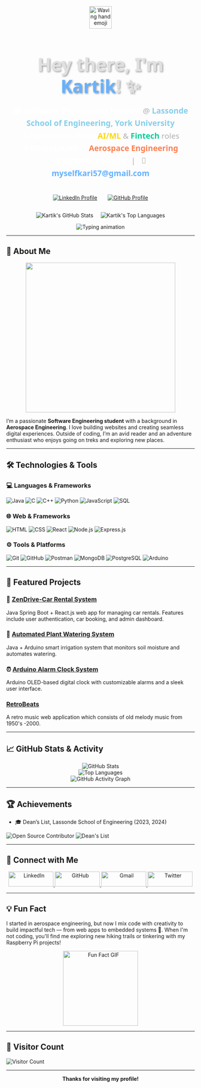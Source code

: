 <div align="center">
  <img src="https://media.giphy.com/media/hvRJCLFzWSCCxRxrER/giphy.gif" width="60" alt="Waving hand emoji">

  <h1 style="font-family: 'Segoe UI', Tahoma, Geneva, Verdana, sans-serif; font-size: 3rem; font-weight: 800; color: #E0E0E0; text-shadow: 2px 2px 4px rgba(0,0,0,0.4); margin-bottom: 10px; line-height: 1.2;">
    Hey there, I'm <span style="color: #66b2ff;">Kartik</span>! ✨
  </h1>

  <p style="font-family: 'Segoe UI', Tahoma, Geneva, Verdana, sans-serif; font-size: 1.3rem; color: #B0B0B0; margin-bottom: 25px; line-height: 1.6;">
    <span style="font-weight: 600; color: #FFFFFF;">🎓 Software Engineering Student</span> @ <b style="color: #87CEEB;">Lassonde School of Engineering, York University</b> <br>
    <span style="font-weight: 600; color: #FFFFFF;">🚀 Passionate about</span> <b style="color: #FFD700;">AI/ML</b> & <b style="color: #00CC99;">Fintech</b> roles <br>
    <span style="font-weight: 600; color: #FFFFFF;">💡 Background in</span> <b style="color: #FF7F50;">Aerospace Engineering</b> <br>
    <span style="font-weight: 600; color: #FFFFFF;">📍 Toronto, Canada</span> &nbsp;&nbsp;|&nbsp;&nbsp; 📧 <a href="mailto:myselfkari57@gmail.com" style="color: #66b2ff; text-decoration: none; font-weight: 600;">myselfkari57@gmail.com</a>
  </p>

  <div style="margin-top: 40px; margin-bottom: 30px;">
    <a href="https://linkedin.com/in/yourlinkedinprofile" target="_blank" style="margin: 0 12px; display: inline-block;">
      <img src="https://img.shields.io/badge/-LinkedIn-0A66C2?style=for-the-badge&logo=linkedin&logoColor=white" alt="LinkedIn Profile">
    </a>
    <a href="https://github.com/yourgithubprofile" target="_blank" style="margin: 0 12px; display: inline-block;">
      <img src="https://img.shields.io/badge/-GitHub-181717?style=for-the-badge&logo=github&logoColor=white" alt="GitHub Profile">
    </a>
    </div>

  <div style="margin-top: 30px; display: flex; flex-wrap: wrap; justify-content: center; gap: 20px;">
    <img src="https://github-readme-stats.vercel.app/api?username=yourgithubusername&show_icons=true&theme=dark&hide_border=true&count_private=true&line_height=25" alt="Kartik's GitHub Stats">
    <img src="https://github-readme-stats.vercel.app/api/top-langs/?username=yourgithubusername&layout=compact&theme=dark&hide_border=true" alt="Kartik's Top Languages">
  </div>

  </div>



<p align="center">
  <img src="https://readme-typing-svg.demolab.com?font=Fira+Code&weight=600&size=24&duration=4000&pause=1000&color=58A6FF&center=true&vCenter=true&width=600&height=60&lines=Welcome+to+my+GitHub+profile!;Let's+build+something+awesome+together!;Check+out+my+projects+below!" alt="Typing animation">
</p>

---

## 🚀 About Me

<p align="center">
  <img src="https://github.com/saadeghi/saadeghi/blob/master/dino.gif" width="400"/>
</p>


I’m a passionate **Software Engineering student** with a background in **Aerospace Engineering**. I love building websites and creating seamless digital experiences. Outside of coding, I’m an avid reader and an adventure enthusiast who enjoys going on treks and exploring new places.

---

## 🛠️ Technologies & Tools

### 💻 Languages & Frameworks
![Java](https://img.shields.io/badge/-Java-007396?style=flat&logo=java&logoColor=white)
![C](https://img.shields.io/badge/-C-A8B9CC?style=flat&logo=c&logoColor=white)
![C++](https://img.shields.io/badge/-C++-00599C?style=flat&logo=cplusplus&logoColor=white)
![Python](https://img.shields.io/badge/-Python-3776AB?style=flat&logo=python&logoColor=white)
![JavaScript](https://img.shields.io/badge/-JavaScript-F7DF1E?style=flat&logo=javascript&logoColor=black)
![SQL](https://img.shields.io/badge/-SQL-4479A1?style=flat&logo=mysql&logoColor=white)

### 🌐 Web & Frameworks
![HTML](https://img.shields.io/badge/-HTML-E34F26?style=flat&logo=html5&logoColor=white)
![CSS](https://img.shields.io/badge/-CSS-1572B6?style=flat&logo=css3&logoColor=white)
![React](https://img.shields.io/badge/-React-61DAFB?style=flat&logo=react&logoColor=black)
![Node.js](https://img.shields.io/badge/-Node.js-339933?style=flat&logo=node.js&logoColor=white)
![Express.js](https://img.shields.io/badge/-Express-000000?style=flat&logo=express&logoColor=white)

### ⚙️ Tools & Platforms
![Git](https://img.shields.io/badge/-Git-F05032?style=flat&logo=git&logoColor=white)
![GitHub](https://img.shields.io/badge/-GitHub-181717?style=flat&logo=github&logoColor=white)
![Postman](https://img.shields.io/badge/-Postman-FF6C37?style=flat&logo=postman&logoColor=white)
![MongoDB](https://img.shields.io/badge/-MongoDB-47A248?style=flat&logo=mongodb&logoColor=white)
![PostgreSQL](https://img.shields.io/badge/-PostgreSQL-336791?style=flat&logo=postgresql&logoColor=white)
![Arduino](https://img.shields.io/badge/-Arduino-00979D?style=flat&logo=arduino&logoColor=white)


---

## 🧩 Featured Projects

### 🚗 [ZenDrive-Car Rental System](https://github.com/Kartikk28/Car_Rental)
Java Spring Boot + React.js web app for managing car rentals. Features include user authentication, car booking, and admin dashboard.

### 🌱 [Automated Plant Watering System](https://github.com/Kartikk28/Plant-Watering-System-)
Java + Arduino smart irrigation system that monitors soil moisture and automates watering.

### ⏰ [Arduino Alarm Clock System](https://github.com/Kartikk28/Alarm-Clock-System-OLED)
Arduino OLED-based digital clock with customizable alarms and a sleek user interface.

###  [RetroBeats](https://github.com/Kartikk28/RetroBeats)
A retro music web application which consists of old melody music from 1950's -2000.

---

## 📈 GitHub Stats & Activity

<p align="center">
  <img src="https://github-readme-stats.vercel.app/api?username=Kartikk28&show_icons=true&theme=dark" alt="GitHub Stats" />
  <br>
  <img src="https://github-readme-stats.vercel.app/api/top-langs/?username=Kartikk28&layout=compact&theme=dark" alt="Top Languages" />
  <br>
  <img src="https://github-readme-activity-graph.vercel.app/graph?username=Kartikk28&theme=github-dark" alt="GitHub Activity Graph" />
</p>

---

## 🏆 Achievements

- 🎓 Dean’s List, Lassonde School of Engineering (2023, 2024)

![Open Source Contributor](https://img.shields.io/badge/-Open%20Source%20Contributor-blue)
![Dean's List](https://img.shields.io/badge/-Dean's%20List-orange)

---

## 🤝 Connect with Me

<p align="center">
  <a href="https://www.linkedin.com/in/kartik-sharma-8859b819a" target="_blank">
    <img src="https://img.shields.io/badge/-LinkedIn-0A66C2?style=for-the-badge&logo=linkedin&logoColor=white" alt="LinkedIn" style="height: 40px; width: 120px;">
  </a>  
  <a href="https://github.com/Kartikk28" target="_blank">
    <img src="https://img.shields.io/badge/-GitHub-181717?style=for-the-badge&logo=github&logoColor=white" alt="GitHub" style="height: 40px; width: 120px;">
  </a>  
  <a href="mailto:myselfkari57@gmail.com" target="_blank">
    <img src="https://img.shields.io/badge/-Gmail-EA4335?style=for-the-badge&logo=gmail&logoColor=white" alt="Gmail" style="height: 40px; width: 120px;">
  </a>  
  <a href="https://twitter.com/yourhandle" target="_blank">
    <img src="https://img.shields.io/badge/-Twitter-1DA1F2?style=for-the-badge&logo=twitter&logoColor=white" alt="Twitter" style="height: 40px; width: 120px;">
  </a>
</p>

---

## 💡 Fun Fact
I started in aerospace engineering, but now I mix code with creativity to build impactful tech — from web apps to embedded systems 🚀. When I'm not coding, you'll find me exploring new hiking trails or tinkering with my Raspberry Pi projects!

<p align="center">
  <img src="https://media.giphy.com/media/l0HlNaQ6gWfllcjDO/giphy.gif" alt="Fun Fact GIF" width="200">
</p>

---

## 🌟 Visitor Count
![Visitor Count](https://profile-counter.glitch.me/Kartikk28/count.svg)

---

<p align="center">
  <b>Thanks for visiting my profile! </b>
</p>
